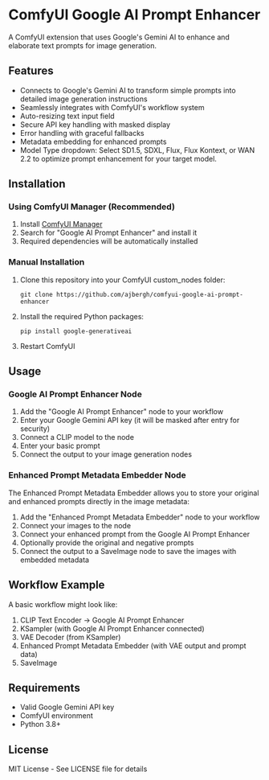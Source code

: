 # ComfyUI Google AI Prompt Enhancer

A ComfyUI extension that uses Google's Gemini AI to enhance and elaborate text prompts for image generation.

## Features

- Connects to Google's Gemini AI to transform simple prompts into detailed image generation instructions
- Seamlessly integrates with ComfyUI's workflow system
- Auto-resizing text input field
- Secure API key handling with masked display
- Error handling with graceful fallbacks
- Metadata embedding for enhanced prompts
- Model Type dropdown: Select SD1.5, SDXL, Flux, Flux Kontext, or WAN 2.2 to optimize prompt enhancement for your target model.

## Installation

### Using ComfyUI Manager (Recommended)
1. Install [ComfyUI Manager](https://github.com/ltdrdata/ComfyUI-Manager)
2. Search for "Google AI Prompt Enhancer" and install it
3. Required dependencies will be automatically installed

### Manual Installation
1. Clone this repository into your ComfyUI custom_nodes folder:
   ```
   git clone https://github.com/ajbergh/comfyui-google-ai-prompt-enhancer
   ```

2. Install the required Python packages:
   ```
   pip install google-generativeai
   ```

3. Restart ComfyUI

## Usage

### Google AI Prompt Enhancer Node

1. Add the "Google AI Prompt Enhancer" node to your workflow
2. Enter your Google Gemini API key (it will be masked after entry for security)
3. Connect a CLIP model to the node
4. Enter your basic prompt
5. Connect the output to your image generation nodes

### Enhanced Prompt Metadata Embedder Node

The Enhanced Prompt Metadata Embedder allows you to store your original and enhanced prompts directly in the image metadata:

1. Add the "Enhanced Prompt Metadata Embedder" node to your workflow
2. Connect your images to the node
3. Connect your enhanced prompt from the Google AI Prompt Enhancer
4. Optionally provide the original and negative prompts
5. Connect the output to a SaveImage node to save the images with embedded metadata

## Workflow Example

A basic workflow might look like:
1. CLIP Text Encoder → Google AI Prompt Enhancer
2. KSampler (with Google AI Prompt Enhancer connected)
3. VAE Decoder (from KSampler)
4. Enhanced Prompt Metadata Embedder (with VAE output and prompt data)
5. SaveImage

## Requirements

- Valid Google Gemini API key
- ComfyUI environment
- Python 3.8+

## License

MIT License - See LICENSE file for details